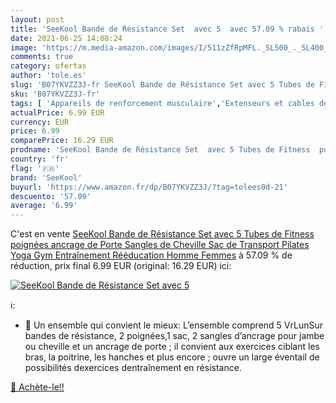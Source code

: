 ```yaml
---
layout: post
title: 'SeeKool Bande de Résistance Set  avec 5  avec 57.09 % rabais '
date: 2021-06-25 14:08:24
image: 'https://m.media-amazon.com/images/I/511zZfRpMFL._SL500_._SL400_.jpg'
comments: true
category: ofertas
author: 'tole.es'
slug: 'B07YKVZZ3J-fr SeeKool Bande de Résistance Set avec 5 Tubes de Fitness...'
sku: 'B07YKVZZ3J-fr'
tags: [ 'Appareils de renforcement musculaire','Extenseurs et cables de résistance','Fitness et Musculation','Musculation','Sports et Loisirs','seekool', ]
actualPrice: 6.99 EUR
currency: EUR
price: 6.99
comparePrice: 16.29 EUR
prodname: 'SeeKool Bande de Résistance Set  avec 5 Tubes de Fitness  poignées  ancrage de Porte  Sangles de Cheville  Sac de Transport  Pilates Yoga Gym Entraînement Rééducation Homme Femmes'
country: 'fr'
flag: '🇫🇷'
brand: 'SeeKool'
buyurl: 'https://www.amazon.fr/dp/B07YKVZZ3J/?tag=tolees0d-21'
descuento: '57.09'
average: '6.99'
---
```


C'est en vente [SeeKool Bande de Résistance Set  avec 5 Tubes de Fitness  poignées  ancrage de Porte  Sangles de Cheville  Sac de Transport  Pilates Yoga Gym Entraînement Rééducation Homme Femmes](https://www.amazon.fr/dp/B07YKVZZ3J/?tag=tolees0d-21)  à  57.09 % de réduction, prix final  6.99 EUR (original: 16.29 EUR) ici:

[![SeeKool Bande de Résistance Set  avec 5 ](https://m.media-amazon.com/images/I/511zZfRpMFL._SL500_._SL400_.jpg)](https://www.amazon.fr/dp/B07YKVZZ3J/?tag=tolees0d-21)

ℹ️:

- 💪 Un ensemble qui convient le mieux: L’ensemble comprend 5 VrLunSur bandes de résistance, 2 poignées,1 sac, 2 sangles d’ancrage pour jambe ou cheville et un ancrage de porte ; il convient aux exercices ciblant les bras, la poitrine, les hanches et plus encore ; ouvre un large éventail de possibilités dexercices dentraînement en résistance.

[🛒 Achète-le!!](https://www.amazon.fr/dp/B07YKVZZ3J/?tag=tolees0d-21)
